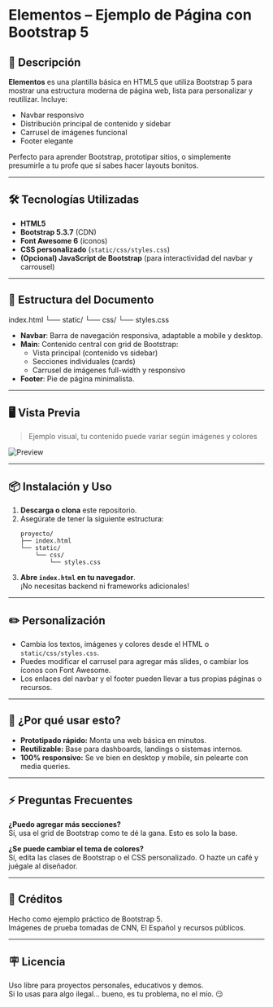 # Elementos – Ejemplo de Página con Bootstrap 5

## 🚀 Descripción

**Elementos** es una plantilla básica en HTML5 que utiliza Bootstrap 5 para mostrar una estructura moderna de página web, lista para personalizar y reutilizar. Incluye:

- Navbar responsivo
- Distribución principal de contenido y sidebar
- Carrusel de imágenes funcional
- Footer elegante

Perfecto para aprender Bootstrap, prototipar sitios, o simplemente presumirle a tu profe que sí sabes hacer layouts bonitos.

---

## 🛠️ Tecnologías Utilizadas

- **HTML5**
- **Bootstrap 5.3.7** (CDN)
- **Font Awesome 6** (íconos)
- **CSS personalizado** (`static/css/styles.css`)
- **(Opcional) JavaScript de Bootstrap** (para interactividad del navbar y carrousel)

---

## 📁 Estructura del Documento

index.html
└── static/
└── css/
└── styles.css


- **Navbar**: Barra de navegación responsiva, adaptable a mobile y desktop.
- **Main**: Contenido central con grid de Bootstrap:
  - Vista principal (contenido vs sidebar)
  - Secciones individuales (cards)
  - Carrusel de imágenes full-width y responsivo
- **Footer**: Pie de página minimalista.

---

## 🖥️ Vista Previa

> Ejemplo visual, tu contenido puede variar según imágenes y colores

![Preview](https://i.imgur.com/7n7Iu9M.png)

---

## 📦 Instalación y Uso

1. **Descarga o clona** este repositorio.
2. Asegúrate de tener la siguiente estructura:
    ```
    proyecto/
    ├── index.html
    └── static/
        └── css/
            └── styles.css
    ```
3. **Abre `index.html` en tu navegador**.  
   ¡No necesitas backend ni frameworks adicionales!

---

## ✏️ Personalización

- Cambia los textos, imágenes y colores desde el HTML o `static/css/styles.css`.
- Puedes modificar el carrusel para agregar más slides, o cambiar los íconos con Font Awesome.
- Los enlaces del navbar y el footer pueden llevar a tus propias páginas o recursos.

---

## 🧐 ¿Por qué usar esto?

- **Prototipado rápido:** Monta una web básica en minutos.
- **Reutilizable:** Base para dashboards, landings o sistemas internos.
- **100% responsivo:** Se ve bien en desktop y mobile, sin pelearte con media queries.

---

## ⚡ Preguntas Frecuentes

**¿Puedo agregar más secciones?**  
Sí, usa el grid de Bootstrap como te dé la gana. Esto es solo la base.

**¿Se puede cambiar el tema de colores?**  
Sí, edita las clases de Bootstrap o el CSS personalizado. O hazte un café y juégale al diseñador.

---

## 📝 Créditos

Hecho como ejemplo práctico de Bootstrap 5.  
Imágenes de prueba tomadas de CNN, El Español y recursos públicos.

---

## 🪧 Licencia

Uso libre para proyectos personales, educativos y demos.  
Si lo usas para algo ilegal… bueno, es tu problema, no el mío. 😏
